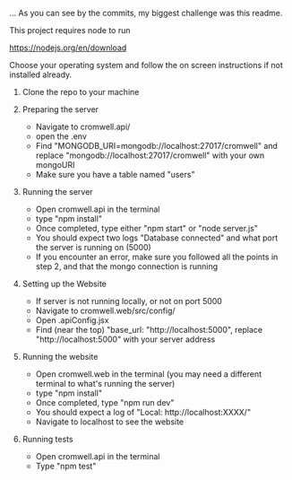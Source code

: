 ... As you can see by the commits, my biggest challenge was this readme.

This project requires node to run

https://nodejs.org/en/download

Choose your operating system and follow the on screen instructions if not installed already.

1. Clone the repo to your machine

2. Preparing the server
	- Navigate to cromwell.api/
	- open the .env
	- Find "MONGODB_URI=mongodb://localhost:27017/cromwell" and replace "mongodb://localhost:27017/cromwell" with your own mongoURI
	- Make sure you have a table named "users"

3. Running the server
	- Open cromwell.api in the terminal
	- type "npm install"
	- Once completed, type either "npm start" or "node server.js" 
	- You should expect two logs  "Database connected" and what port the server is running on (5000)
	- If you encounter an error, make sure you followed all the points in step 2, and that the mongo connection is running


4. Setting up the Website
	- If server is not running locally, or not on port 5000
	- Navigate to cromwell.web/src/config/
	- Open .apiConfig.jsx
	- Find (near the top) "base_url: "http://localhost:5000", replace "http://localhost:5000" with your server address

5. Running the website
	- Open cromwell.web in the terminal (you may need a different terminal to what's running the server)
	- type "npm install"
	- Once completed, type "npm run dev"
	- You should expect a log of "Local: http://localhost:XXXX/"
	- Navigate to localhost to see the website

6. Running tests
	- Open cromwell.api in the terminal
	- Type "npm test"

